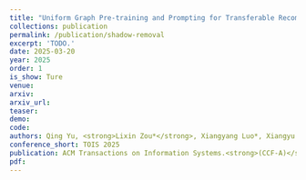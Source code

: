 ```yaml
---    
title: "Uniform Graph Pre-training and Prompting for Transferable Recommendation"
collections: publication
permalink: /publication/shadow-removal
excerpt: 'TODO.'
date: 2025-03-20
year: 2025
order: 1
is_show: Ture
venue: 
arxiv: 
arxiv_url: 
teaser: 
demo: 
code: 
authors: Qing Yu, <strong>Lixin Zou*</strong>, Xiangyang Luo*, Xiangyu Zhao, Chenliang Li (*Corresponding Author)
conference_short: TOIS 2025
publication: ACM Transactions on Information Systems.<strong>(CCF-A)</strong>
pdf: 
---
```


